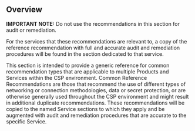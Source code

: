 ## Overview

**IMPORTANT NOTE:** Do not use the recommendations in this section for audit or remediation.

For the services that these recommendations are relevant to, a copy of the reference recommendation with full and accurate audit and remediation procedures will be found in the section dedicated to that service.

This section is intended to provide a generic reference for common recommendation types that are applicable to multiple Products and Services within the CSP environment. Common Reference Recommendations are those that recommend the use of different types of networking or connection methodologies, data or secret protection, or are otherwise generally used throughout the CSP environment and might result in additional duplicate recommendations. These recommendations will be copied to the named Service sections to which they apply and be augmented with audit and remediation procedures that are accurate to the specific Service.
